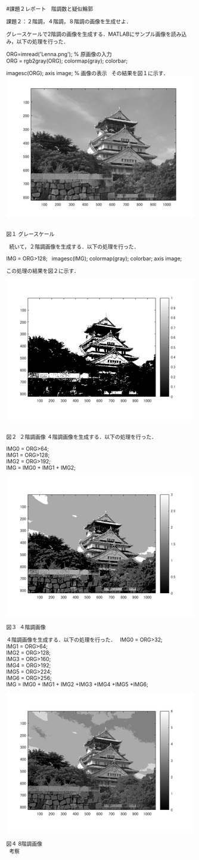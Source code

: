 #課題２レポート　階調数と疑似輪郭  
  
課題２：２階調，４階調，８階調の画像を生成せよ．  
  
グレースケールで2階調の画像を生成する．MATLABにサンプル画像を読み込み，以下の処理を行った．  
  
ORG=imread('Lenna.png'); % 原画像の入力  
ORG = rgb2gray(ORG); colormap(gray); colorbar;  
  
imagesc(ORG); axis image; % 画像の表示  
その結果を図１に示す．  
![原画像](https://github.com/JI1OIR/image_processing/blob/master/02/02o.png?raw=true)  

図１ グレースケール
  
  
続いて，２階調画像を生成する．以下の処理を行った．  

IMG = ORG>128;  
imagesc(IMG); colormap(gray); colorbar;  axis image;  

この処理の結果を図２に示す．

![原画像](https://github.com/JI1OIR/image_processing/blob/master/02/02im1.png?raw=true)  

図２  ２階調画像
４階調画像を生成する．以下の処理を行った．  

IMG0 = ORG>64;  
IMG1 = ORG>128;  
IMG2 = ORG>192;  
IMG = IMG0 + IMG1 + IMG2;  
  
![原画像](https://github.com/JI1OIR/image_processing/blob/master/02/02im2.png?raw=true)  

図３  ４階調画像  

４階調画像を生成する．以下の処理を行った．  
IMG0 = ORG>32;  
IMG1 = ORG>64;  
IMG2 = ORG>128;  
IMG3 = ORG>160;  
IMG4 = ORG>192;  
IMG5 = ORG>224;  
IMG6 = ORG>256;  
IMG = IMG0 + IMG1 + IMG2 +IMG3 +IMG4 +IMG5 +IMG6;  

![原画像](https://github.com/JI1OIR/image_processing/blob/master/02/02im3.png?raw=true)  

図４  8階調画像  
  
  考察  
  
